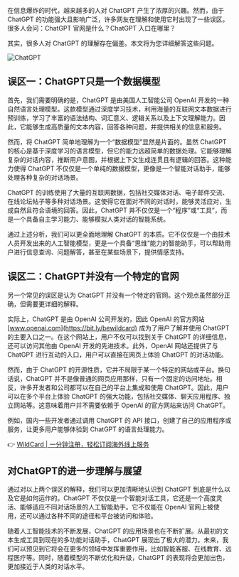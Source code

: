 在信息爆炸的时代，越来越多的人对 ChatGPT 产生了浓厚的兴趣。然而，由于 ChatGPT 的功能强大且影响广泛，许多网友在理解和使用它时出现了一些误区。很多人会问：ChatGPT 官网是什么？ChatGPT 入口在哪里？

其实，很多人对 ChatGPT 的理解存在偏差。本文将为您详细解答这些问题。

![ChatGPT](https://bce.bdstatic.com/bce-developer/uploads/developer_268673a.png)

## 误区一：ChatGPT只是一个数据模型

首先，我们需要明确的是，ChatGPT 是由美国人工智能公司 OpenAI 开发的一种自然语言处理模型。这款模型通过深度学习技术，利用海量的互联网文本数据进行预训练，学习了丰富的语法结构、词汇意义、逻辑关系以及上下文理解能力。因此，它能够生成高质量的文本内容，回答各种问题，并提供相关的信息和服务。

然而，将 ChatGPT 简单地理解为一个“数据模型”显然是片面的。虽然 ChatGPT 的核心是基于深度学习的语言模型，但它的能力远超简单的数据处理。它能够理解复杂的对话内容，推断用户意图，并根据上下文生成连贯且有逻辑的回答。这种能力使得 ChatGPT 不仅仅是一个单纯的数据模型，更像是一个智能对话助手，能够处理各种复杂的对话场景。

ChatGPT 的训练使用了大量的互联网数据，包括社交媒体对话、电子邮件交流、在线论坛帖子等多种对话场景。这使得它在面对不同的对话时，能够灵活应对，生成自然且符合语境的回答。因此，ChatGPT 并不仅仅是一个“程序”或“工具”，而是一个具备自主学习能力、能够模拟人类对话的智能系统。

通过上述分析，我们可以更全面地理解 ChatGPT 的本质。它不仅仅是一个由技术人员开发出来的人工智能模型，更是一个具备“思维”能力的智能助手，可以帮助用户进行信息查询、问题解答，甚至在某些场景下，提供情感支持。

## 误区二：ChatGPT并没有一个特定的官网

另一个常见的误区是认为 ChatGPT 并没有一个特定的官网。这个观点虽然部分正确，但需要更详细的解释。

实际上，ChatGPT 是由 OpenAI 公司开发的，因此 OpenAI 的官方网站 [www.openai.com](https://bit.ly/bewildcard) 成为了用户了解并使用 ChatGPT 的主要入口之一。在这个网站上，用户不仅可以找到关于 ChatGPT 的详细信息，还可以访问其他由 OpenAI 开发的先进技术。此外，OpenAI 网站还提供了与 ChatGPT 进行互动的入口，用户可以直接在网页上体验 ChatGPT 的对话功能。

然而，由于 ChatGPT 的开源性质，它并不局限于某一个特定的网站或平台。换句话说，ChatGPT 并不是像普通的网页应用那样，只有一个固定的访问地址。相反，许多开发者和公司都可以在自己的平台上集成和使用 ChatGPT。因此，用户可以在多个平台上体验 ChatGPT 的强大功能，包括社交媒体、聊天应用程序、独立网站等。这意味着用户并不需要依赖于 OpenAI 的官方网站来访问 ChatGPT。

例如，国内一些开发者通过调用 ChatGPT 的 API 接口，创建了自己的应用程序或服务，让更多用户能够体验到 ChatGPT 的语言处理能力。

👉 [WildCard | 一分钟注册，轻松订阅海外线上服务](https://bit.ly/bewildcard)

## 对ChatGPT的进一步理解与展望

通过对以上两个误区的解释，我们可以更加清晰地认识到 ChatGPT 到底是什么以及它是如何运作的。ChatGPT 不仅仅是一个智能对话工具，它还是一个高度灵活、能够适应不同对话场景的人工智能助手。它不仅能在 OpenAI 官网上被使用，还可以通过各种不同的途径和平台被访问和体验。

随着人工智能技术的不断发展，ChatGPT 的应用场景也在不断扩展。从最初的文本生成工具到现在的多功能对话助手，ChatGPT 展现出了极大的潜力。未来，我们可以预见到它将会在更多的领域中发挥重要作用，比如智能客服、在线教育、远程医疗等。同时，随着模型的不断优化和升级，ChatGPT 的表现将会更加出色，更加接近于人类的对话水平。
